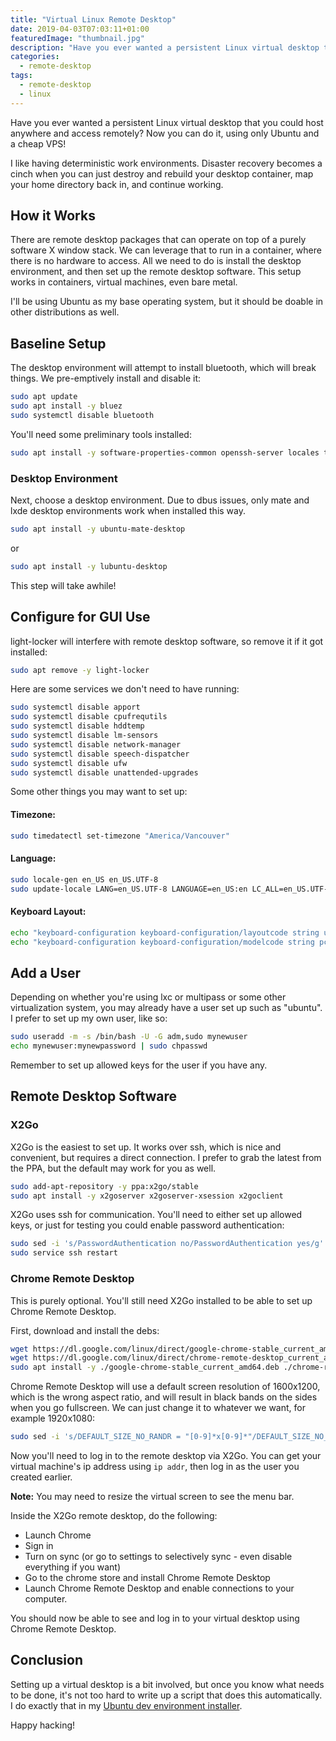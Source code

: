 ```yaml
---
title: "Virtual Linux Remote Desktop"
date: 2019-04-03T07:03:11+01:00
featuredImage: "thumbnail.jpg"
description: "Have you ever wanted a persistent Linux virtual desktop that you could host anywhere and access remotely? Now you can do it, using only Ubuntu and a cheap VPS!"
categories:
  - remote-desktop
tags:
  - remote-desktop
  - linux
---
```


Have you ever wanted a persistent Linux virtual desktop that you could host anywhere and access remotely? Now you can do it, using only Ubuntu and a cheap VPS!

I like having deterministic work environments. Disaster recovery becomes a cinch when you can just destroy and rebuild your desktop container, map your home directory back in, and continue working.


## How it Works

There are remote desktop packages that can operate on top of a purely software X window stack. We can leverage that to run in a container, where there is no hardware to access. All we need to do is install the desktop environment, and then set up the remote desktop software. This setup works in containers, virtual machines, even bare metal.

I'll be using Ubuntu as my base operating system, but it should be doable in other distributions as well.


## Baseline Setup

The desktop environment will attempt to install bluetooth, which will break things. We pre-emptively install and disable it:

```bash
sudo apt update
sudo apt install -y bluez
sudo systemctl disable bluetooth
```

You'll need some preliminary tools installed:

```bash
sudo apt install -y software-properties-common openssh-server locales tzdata debconf
```

### Desktop Environment

Next, choose a desktop environment. Due to dbus issues, only mate and lxde desktop environments work when installed this way.

```bash
sudo apt install -y ubuntu-mate-desktop
```

or

```bash
sudo apt install -y lubuntu-desktop
```

This step will take awhile!


## Configure for GUI Use

light-locker will interfere with remote desktop software, so remove it if it got installed:

```bash
sudo apt remove -y light-locker
```

Here are some services we don't need to have running:

```bash
sudo systemctl disable apport
sudo systemctl disable cpufrequtils
sudo systemctl disable hddtemp
sudo systemctl disable lm-sensors
sudo systemctl disable network-manager
sudo systemctl disable speech-dispatcher
sudo systemctl disable ufw
sudo systemctl disable unattended-upgrades
```

Some other things you may want to set up:

#### Timezone:

```bash
sudo timedatectl set-timezone "America/Vancouver"
```

#### Language:

```bash
sudo locale-gen en_US en_US.UTF-8
sudo update-locale LANG=en_US.UTF-8 LANGUAGE=en_US:en LC_ALL=en_US.UTF-8
```

#### Keyboard Layout:

```bash
echo "keyboard-configuration keyboard-configuration/layoutcode string us" | sudo debconf-set-selections
echo "keyboard-configuration keyboard-configuration/modelcode string pc105" | sudo debconf-set-selections
```

## Add a User

Depending on whether you're using lxc or multipass or some other virtualization system, you may already have a user set up such as "ubuntu". I prefer to set up my own user, like so:

```bash
sudo useradd -m -s /bin/bash -U -G adm,sudo mynewuser
echo mynewuser:mynewpassword | sudo chpasswd
```

Remember to set up allowed keys for the user if you have any.


## Remote Desktop Software

### X2Go

X2Go is the easiest to set up. It works over ssh, which is nice and convenient, but requires a direct connection. I prefer to grab the latest from the PPA, but the default may work for you as well.

```bash
sudo add-apt-repository -y ppa:x2go/stable
sudo apt install -y x2goserver x2goserver-xsession x2goclient
```

X2Go uses ssh for communication. You'll need to either set up allowed keys, or just for testing you could enable password authentication:

```bash
sudo sed -i 's/PasswordAuthentication no/PasswordAuthentication yes/g' /etc/ssh/sshd_config
sudo service ssh restart
```

### Chrome Remote Desktop

This is purely optional. You'll still need X2Go installed to be able to set up Chrome Remote Desktop.

First, download and install the debs:

```bash
wget https://dl.google.com/linux/direct/google-chrome-stable_current_amd64.deb
wget https://dl.google.com/linux/direct/chrome-remote-desktop_current_amd64.deb
sudo apt install -y ./google-chrome-stable_current_amd64.deb ./chrome-remote-desktop_current_amd64.deb
```

Chrome Remote Desktop will use a default screen resolution of 1600x1200, which is the wrong aspect ratio, and will result in black bands on the sides when you go fullscreen. We can just change it to whatever we want, for example 1920x1080:

```bash
sudo sed -i 's/DEFAULT_SIZE_NO_RANDR = "[0-9]*x[0-9]*"/DEFAULT_SIZE_NO_RANDR = "1920x1080"/g' /opt/google/chrome-remote-desktop/chrome-remote-desktop
```

Now you'll need to log in to the remote desktop via X2Go. You can get your virtual machine's ip address using `ip addr`, then log in as the user you created earlier.

**Note:** You may need to resize the virtual screen to see the menu bar.

Inside the X2Go remote desktop, do the following:

* Launch Chrome
* Sign in
* Turn on sync (or go to settings to selectively sync - even disable everything if you want)
* Go to the chrome store and install Chrome Remote Desktop
* Launch Chrome Remote Desktop and enable connections to your computer.

You should now be able to see and log in to your virtual desktop using Chrome Remote Desktop.

## Conclusion

Setting up a virtual desktop is a bit involved, but once you know what needs to be done, it's not too hard to write up a script that does this automatically. I do exactly that in my [Ubuntu dev environment installer](https://github.com/kstenerud/ubuntu-dev-installer).

Happy hacking!
